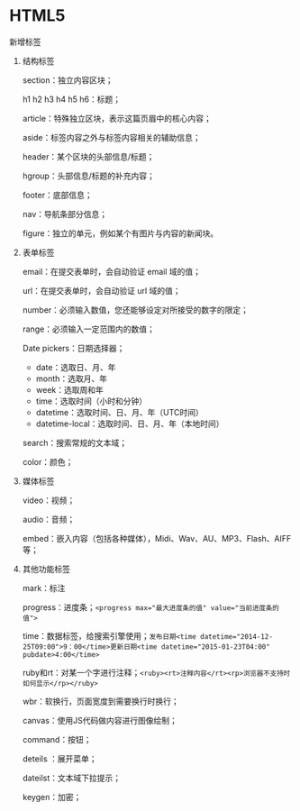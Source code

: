 #   HTML5

新增标签

1.  结构标签

    section：独立内容区块；

    h1 h2 h3 h4 h5 h6：标题；

    article：特殊独立区块，表示这篇页眉中的核心内容；

    aside：标签内容之外与标签内容相关的辅助信息；

    header：某个区块的头部信息/标题；

    hgroup：头部信息/标题的补充内容；

    footer：底部信息；

    nav：导航条部分信息；

    figure：独立的单元，例如某个有图片与内容的新闻块。
    
2.  表单标签

    email：在提交表单时，会自动验证 email 域的值；

    url：在提交表单时，会自动验证 url 域的值；

    number：必须输入数值，您还能够设定对所接受的数字的限定；

    range：必须输入一定范围内的数值；

    Date pickers：日期选择器；
    *   date：选取日、月、年
    *   month：选取月、年
    *   week：选取周和年
    *   time：选取时间（小时和分钟）
    *   datetime：选取时间、日、月、年（UTC时间）
    *   datetime-local：选取时间、日、月、年（本地时间）

    search：搜索常规的文本域；

    color：颜色；

3.  媒体标签

    video：视频；

    audio：音频；

    embed：嵌入内容（包括各种媒体），Midi、Wav、AU、MP3、Flash、AIFF等；

4.  其他功能标签

    mark：标注

    progress：进度条；`<progress max="最大进度条的值" value="当前进度条的值">`

    time：数据标签，给搜索引擎使用；`发布日期<time datetime="2014-12-25T09:00">9：00</time>更新日期<time datetime="2015-01-23T04:00" pubdate>4:00</time>`

    ruby和rt：对某一个字进行注释；`<ruby><rt>注释内容</rt><rp>浏览器不支持时如何显示</rp></ruby>`

    wbr：软换行，页面宽度到需要换行时换行；

    canvas：使用JS代码做内容进行图像绘制；

    command：按钮；

    deteils ：展开菜单；

    dateilst：文本域下拉提示；

    keygen：加密；
